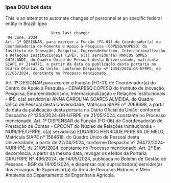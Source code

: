  ### Ipea DOU bot data
 This is an attempt to automate changes of personnel at an specific federal entity in Brazil: Ipea
 
                        Very last change: 
 	 04 June, 2024
	Art. 1º DESIGNAR, para exercer a Função (FG-01) de Coordenador(a) da Coordenadoria de Fomento e Apoio à Pesquisa (COPESQ/NUPESQ) do Instituto de Inovação, Pesquisa, Empreendedorismo, Internacionalização e Relações Institucionais (IPÊ), o(a) servidor(a) MARCOS GOMES GHISLANDI, do Quadro Único de Pessoal desta Universidade, matrícula SIAPE nº 2144771, a partir da data da publicação desta portaria no Diário Oficial da União, conforme Despacho nº 1354/2024-GR-UFRPE, de 21/05/2024, constante no Processo mencionado.
Art. 1º DESIGNAR para exercer a Função (FG-01) de Coordenador(a) do Centro de Apoio à Pesquisa - CENAPESQ.COPESQ do Instituto de Inovação, Pesquisa, Empreendedorismo, Internacionalização e Relações Institucionais - IPÊ, o(a) servidor(a) ANNA CAROLINA SOARES ALMEIDA, do Quadro Único de Pessoal desta Universidade, Matrícula SIAPE nº 2068698, a partir da data da publicação desta portaria no Diário Oficial da União, conforme Despacho nº 1354/2024-GR-UFRPE, de 21/05/2024, constante no Processo mencionado.
Art. 1º DISPENSAR da Função (FG-06) de Coordenador(a) de Prestação de Contas - CPCONT do Núcleo de Relações Institucionais - NURI/IPÊ/UFRPE, o(a) servidor(a) EDUARDO HENRIQUE PEREIRA DE MELO, Matrícula SIAPE nº 1564618, do Quadro Único de Pessoal desta Universidade, a partir de 22/04/2024, conforme Despacho nº 26472/2024-NURI-IPÊ, de 21/05/2024, constante no Processo mencionado.
Art. 2º Em decorrência, a partir da mesma data, revogar os efeitos da Portaria GR/UFRPE Nº 496/2024, de 14/05/2024, publicada no Boletim de Gestão de Pessoas - BGP de 14/05/2024, e dispensar o(a) supracitado(a) servidor(a) dos encargos de Supervisor(a) da Área de Recursos Hídricos e Meio Ambiente do Departamento de Engenharia Agrícola.
